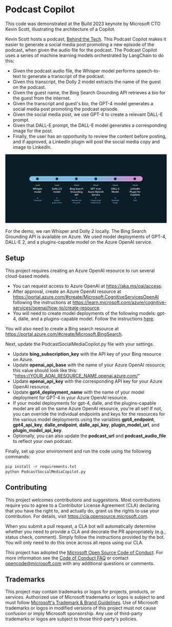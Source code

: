 # Podcast Copilot

This code was demonstrated at the Build 2023 keynote by Microsoft CTO Kevin Scott, illustrating the architecture of a Copilot.  

Kevin Scott hosts a podcast, [Behind the Tech](https://www.microsoft.com/behind-the-tech).  This Podcast Copilot makes it easier to generate a social media post promoting a new episode of the podcast, when given the audio file for the podcast.  The Podcast Copilot uses a series of machine learning models orchestrated by LangChain to do this:
+ Given the podcast audio file, the Whisper model performs speech-to-text to generate a transcript of the podcast.  
+ Given this transcript, the Dolly 2 model extracts the name of the guest on the podcast.  
+ Given the guest name, the Bing Search Grounding API retrieves a bio for the guest from the internet.  
+ Given the transcript and guest's bio, the GPT-4 model generates a social media post promoting the podcast episode.  
+ Given the social media post, we use GPT-4 to create a relevant DALL-E prompt. 
+ Given that DALL-E prompt, the DALL-E model generates a corresponding image for the post.  
+ Finally, the user has an opportunity to review the content before posting, and if approved, a LinkedIn plugin will post the social media copy and image to LinkedIn.  

![Diagram of the data flow and chain of machine learning models described above](./images/PodcastCopilotDataFlow.png)

For the demo, we ran Whisper and Dolly 2 locally.  The Bing Search Grounding API is available on Azure.  We used model deployments of GPT-4, DALL-E 2, and a plugins-capable model on the Azure OpenAI service.  

## Setup

This project requires creating an Azure OpenAI resource to run several cloud-based models.  
+ You can request access to Azure OpenAI at https://aka.ms/oai/access.  
+ After approval, create an Azure OpenAI resource at https://portal.azure.com/#create/Microsoft.CognitiveServicesOpenAI following the instructions at https://learn.microsoft.com/azure/cognitive-services/openai/how-to/create-resource.  
+ You will need to create model deployments of the following models: gpt-4, dalle, and a plugins-capable model.  Follow the instructions [here](https://learn.microsoft.com/en-us/azure/cognitive-services/openai/how-to/create-resource#deploy-a-model).  

You will also need to create a Bing search resource at https://portal.azure.com/#create/Microsoft.BingSearch.  

Next, update the PodcastSocialMediaCopilot.py file with your settings.  
+ Update **bing_subscription_key** with the API key of your Bing resource on Azure.  
+ Update **openai_api_base** with the name of your Azure OpenAI resource; this value should look like this: "https://YOUR_AOAI_RESOURCE_NAME.openai.azure.com/"
+ Update **openai_api_key** with the corresponding API key for your Azure OpenAI resource.  
+ Update **gpt4_deployment_name** with the name of your model deployment for GPT-4 in your Azure OpenAI resource.  
+ If your model deployments for gpt-4, dalle, and the plugins-capable model are all on the same Azure OpenAI resource, you're all set!  If not, you can override the individual endpoints and keys for the resources for the various model deployments using the variables **gpt4_endpoint**, **gpt4_api_key**, **dalle_endpoint**, **dalle_api_key**, **plugin_model_url**, and **plugin_model_api_key**.  
+ Optionally, you can also update the **podcast_url** and **podcast_audio_file** to reflect your own podcast.  

Finally, set up your environment and run the code using the following commands:
```
pip install -r requirements.txt
python PodcastSocialMediaCopilot.py
```

## Contributing

This project welcomes contributions and suggestions.  Most contributions require you to agree to a
Contributor License Agreement (CLA) declaring that you have the right to, and actually do, grant us
the rights to use your contribution. For details, visit https://cla.opensource.microsoft.com.

When you submit a pull request, a CLA bot will automatically determine whether you need to provide
a CLA and decorate the PR appropriately (e.g., status check, comment). Simply follow the instructions
provided by the bot. You will only need to do this once across all repos using our CLA.

This project has adopted the [Microsoft Open Source Code of Conduct](https://opensource.microsoft.com/codeofconduct/).
For more information see the [Code of Conduct FAQ](https://opensource.microsoft.com/codeofconduct/faq/) or
contact [opencode@microsoft.com](mailto:opencode@microsoft.com) with any additional questions or comments.

## Trademarks

This project may contain trademarks or logos for projects, products, or services. Authorized use of Microsoft 
trademarks or logos is subject to and must follow 
[Microsoft's Trademark & Brand Guidelines](https://www.microsoft.com/en-us/legal/intellectualproperty/trademarks/usage/general).
Use of Microsoft trademarks or logos in modified versions of this project must not cause confusion or imply Microsoft sponsorship.
Any use of third-party trademarks or logos are subject to those third-party's policies.
